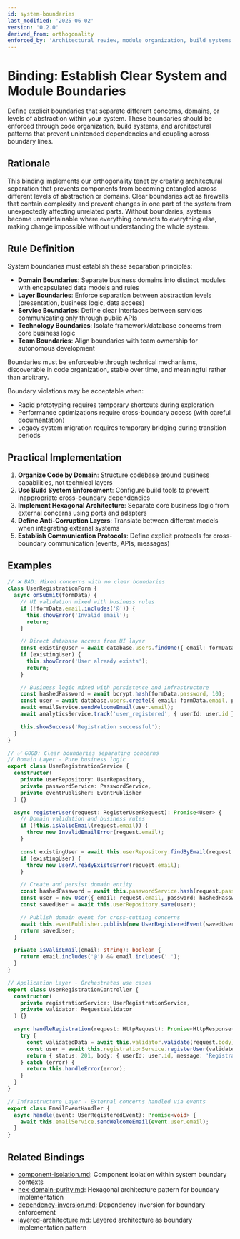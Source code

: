 ```yaml
---
id: system-boundaries
last_modified: '2025-06-02'
version: '0.2.0'
derived_from: orthogonality
enforced_by: 'Architectural review, module organization, build systems'
---
```

# Binding: Establish Clear System and Module Boundaries

Define explicit boundaries that separate different concerns, domains, or levels of abstraction within your system. These boundaries should be enforced through code organization, build systems, and architectural patterns that prevent unintended dependencies and coupling across boundary lines.

## Rationale

This binding implements our orthogonality tenet by creating architectural separation that prevents components from becoming entangled across different levels of abstraction or domains. Clear boundaries act as firewalls that contain complexity and prevent changes in one part of the system from unexpectedly affecting unrelated parts. Without boundaries, systems become unmaintainable where everything connects to everything else, making change impossible without understanding the whole system.

## Rule Definition

System boundaries must establish these separation principles:

- **Domain Boundaries**: Separate business domains into distinct modules with encapsulated data models and rules
- **Layer Boundaries**: Enforce separation between abstraction levels (presentation, business logic, data access)
- **Service Boundaries**: Define clear interfaces between services communicating only through public APIs
- **Technology Boundaries**: Isolate framework/database concerns from core business logic
- **Team Boundaries**: Align boundaries with team ownership for autonomous development

Boundaries must be enforceable through technical mechanisms, discoverable in code organization, stable over time, and meaningful rather than arbitrary.

Boundary violations may be acceptable when:
- Rapid prototyping requires temporary shortcuts during exploration
- Performance optimizations require cross-boundary access (with careful documentation)
- Legacy system migration requires temporary bridging during transition periods

## Practical Implementation

1. **Organize Code by Domain**: Structure codebase around business capabilities, not technical layers
2. **Use Build System Enforcement**: Configure build tools to prevent inappropriate cross-boundary dependencies
3. **Implement Hexagonal Architecture**: Separate core business logic from external concerns using ports and adapters
4. **Define Anti-Corruption Layers**: Translate between different models when integrating external systems
5. **Establish Communication Protocols**: Define explicit protocols for cross-boundary communication (events, APIs, messages)

## Examples

```typescript
// ❌ BAD: Mixed concerns with no clear boundaries
class UserRegistrationForm {
  async onSubmit(formData) {
    // UI validation mixed with business rules
    if (!formData.email.includes('@')) {
      this.showError('Invalid email');
      return;
    }

    // Direct database access from UI layer
    const existingUser = await database.users.findOne({ email: formData.email });
    if (existingUser) {
      this.showError('User already exists');
      return;
    }

    // Business logic mixed with persistence and infrastructure
    const hashedPassword = await bcrypt.hash(formData.password, 10);
    const user = await database.users.create({ email: formData.email, password: hashedPassword });
    await emailService.sendWelcomeEmail(user.email);
    await analyticsService.track('user_registered', { userId: user.id });

    this.showSuccess('Registration successful');
  }
}

// ✅ GOOD: Clear boundaries separating concerns
// Domain Layer - Pure business logic
export class UserRegistrationService {
  constructor(
    private userRepository: UserRepository,
    private passwordService: PasswordService,
    private eventPublisher: EventPublisher
  ) {}

  async registerUser(request: RegisterUserRequest): Promise<User> {
    // Domain validation and business rules
    if (!this.isValidEmail(request.email)) {
      throw new InvalidEmailError(request.email);
    }

    const existingUser = await this.userRepository.findByEmail(request.email);
    if (existingUser) {
      throw new UserAlreadyExistsError(request.email);
    }

    // Create and persist domain entity
    const hashedPassword = await this.passwordService.hash(request.password);
    const user = new User({ email: request.email, password: hashedPassword, registeredAt: new Date() });
    const savedUser = await this.userRepository.save(user);

    // Publish domain event for cross-cutting concerns
    await this.eventPublisher.publish(new UserRegisteredEvent(savedUser));
    return savedUser;
  }

  private isValidEmail(email: string): boolean {
    return email.includes('@') && email.includes('.');
  }
}

// Application Layer - Orchestrates use cases
export class UserRegistrationController {
  constructor(
    private registrationService: UserRegistrationService,
    private validator: RequestValidator
  ) {}

  async handleRegistration(request: HttpRequest): Promise<HttpResponse> {
    try {
      const validatedData = await this.validator.validate(request.body);
      const user = await this.registrationService.registerUser(validatedData);
      return { status: 201, body: { userId: user.id, message: 'Registration successful' } };
    } catch (error) {
      return this.handleError(error);
    }
  }
}

// Infrastructure Layer - External concerns handled via events
export class EmailEventHandler {
  async handle(event: UserRegisteredEvent): Promise<void> {
    await this.emailService.sendWelcomeEmail(event.user.email);
  }
}
```

## Related Bindings

- [component-isolation.md](../../docs/bindings/core/component-isolation.md): Component isolation within system boundary contexts
- [hex-domain-purity.md](../../docs/bindings/core/hex-domain-purity.md): Hexagonal architecture pattern for boundary implementation
- [dependency-inversion.md](../../docs/bindings/core/dependency-inversion.md): Dependency inversion for boundary enforcement
- [layered-architecture.md](../../docs/bindings/core/layered-architecture.md): Layered architecture as boundary implementation pattern
